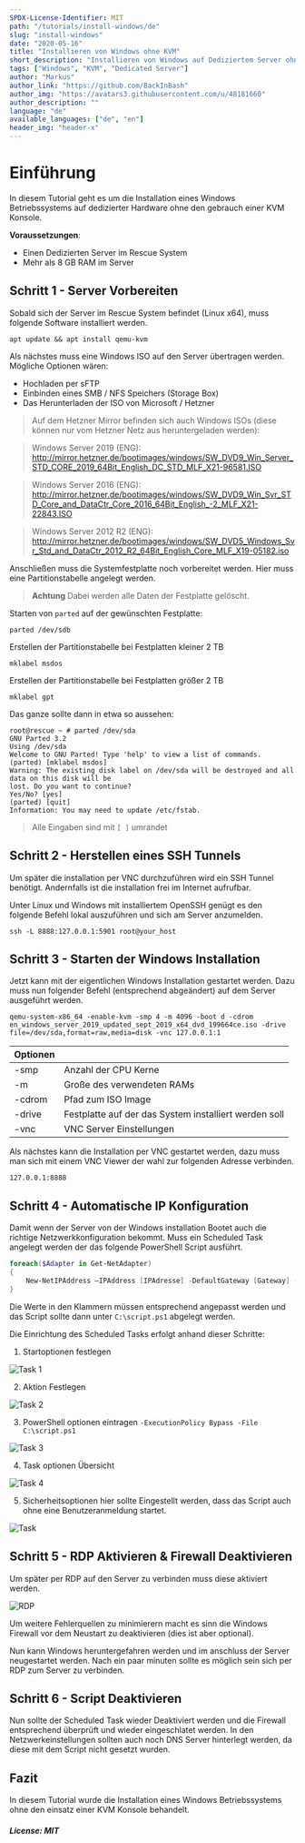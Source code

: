 ```yaml
---
SPDX-License-Identifier: MIT
path: "/tutorials/install-windows/de"
slug: "install-windows"
date: "2020-05-16"
title: "Installieren von Windows ohne KVM"
short_description: "Installieren von Windows auf Dediziertem Server ohne KVM Konsole"
tags: ["Windows", "KVM", "Dedicated Server"]
author: "Markus"
author_link: "https://github.com/BackInBash"
author_img: "https://avatars3.githubusercontent.com/u/48181660"
author_description: ""
language: "de"
available_languages: ["de", "en"]
header_img: "header-x"
---
```


# Einführung

In diesem Tutorial geht es um die Installation eines Windows Betriebssystems auf dedizierter Hardware ohne den gebrauch einer KVM Konsole.

**Voraussetzungen**:
+ Einen Dedizierten Server im Rescue System
+ Mehr als 8 GB RAM im Server

## Schritt 1 - Server Vorbereiten
Sobald sich der Server im Rescue System befindet (Linux x64), muss folgende Software installiert werden.

``` console
apt update && apt install qemu-kvm
```

Als nächstes muss eine Windows ISO auf den Server übertragen werden.
Mögliche Optionen wären:
+ Hochladen per sFTP
+ Einbinden eines SMB / NFS Speichers (Storage Box)
+ Das Herunterladen der ISO von Microsoft / Hetzner

> Auf dem Hetzner Mirror befinden sich auch Windows ISOs (diese können nur vom Hetzner Netz aus heruntergeladen werden):

> Windows Server 2019 (ENG): http://mirror.hetzner.de/bootimages/windows/SW_DVD9_Win_Server_STD_CORE_2019_64Bit_English_DC_STD_MLF_X21-96581.ISO

> Windows Server 2016 (ENG): http://mirror.hetzner.de/bootimages/windows/SW_DVD9_Win_Svr_STD_Core_and_DataCtr_Core_2016_64Bit_English_-2_MLF_X21-22843.ISO

> Windows Server 2012 R2 (ENG): http://mirror.hetzner.de/bootimages/windows/SW_DVD5_Windows_Svr_Std_and_DataCtr_2012_R2_64Bit_English_Core_MLF_X19-05182.iso

Anschließen muss die Systemfestplatte noch vorbereitet werden.
Hier muss eine Partitionstabelle angelegt werden.
>
> **Achtung** Dabei werden alle Daten der Festplatte gelöscht.
>

Starten von `parted` auf der gewünschten Festplatte:
``` console 
parted /dev/sdb
```

Erstellen der Partitionstabelle bei Festplatten kleiner 2 TB
``` console
mklabel msdos
```

Erstellen der Partitionstabelle bei Festplatten größer 2 TB
``` console
mklabel gpt
```

Das ganze sollte dann in etwa so aussehen:
``` console
root@rescue ~ # parted /dev/sda
GNU Parted 3.2
Using /dev/sda
Welcome to GNU Parted! Type 'help' to view a list of commands.
(parted) [mklabel msdos]                                                    
Warning: The existing disk label on /dev/sda will be destroyed and all data on this disk will be
lost. Do you want to continue?
Yes/No? [yes]                                                               
(parted) [quit]                                                             
Information: You may need to update /etc/fstab.
```
> Alle Eingaben sind mit `[ ]` umrandet

## Schritt 2 - Herstellen eines SSH Tunnels
Um später die installation per VNC durchzuführen wird ein SSH Tunnel benötigt.
Andernfalls ist die installation frei im Internet aufrufbar.

Unter Linux und Windows mit installiertem OpenSSH genügt es den folgende Befehl lokal auszuführen und sich am Server anzumelden.
``` console
ssh -L 8888:127.0.0.1:5901 root@your_host
```

## Schritt 3 - Starten der Windows Installation
Jetzt kann mit der eigentlichen Windows Installation gestartet werden.
Dazu muss nun folgender Befehl (entsprechend abgeändert) auf dem Server ausgeführt werden.


``` console
qemu-system-x86_64 -enable-kvm -smp 4 -m 4096 -boot d -cdrom en_windows_server_2019_updated_sept_2019_x64_dvd_199664ce.iso -drive file=/dev/sda,format=raw,media=disk -vnc 127.0.0.1:1
```

|  Optionen |   |
|---|---|
| -smp  | Anzahl der CPU Kerne
|  -m |  Große des verwendeten RAMs 
|  -cdrom |  Pfad zum ISO Image
|  -drive | Festplatte auf der das System installiert werden soll
|  -vnc |  VNC Server Einstellungen

Als nächstes kann die Installation per VNC gestartet werden, dazu muss man sich mit einem VNC Viewer der wahl zur folgenden Adresse verbinden.
``` console
127.0.0.1:8888
```

## Schritt 4 - Automatische IP Konfiguration
Damit wenn der Server von der Windows installation Bootet auch die richtige Netzwerkkonfiguration bekommt.
Muss ein Scheduled Task angelegt werden der das folgende PowerShell Script ausführt.

``` powershell
foreach($Adapter in Get-NetAdapter)
{
    New-NetIPAddress –IPAddress [IPAdresse] -DefaultGateway [Gateway] -PrefixLength [CIDR] -InterfaceIndex $Adapter.InterfaceIndex
}
```
Die Werte in den Klammern müssen entsprechend angepasst werden und das Script sollte dann unter `C:\script.ps1` abgelegt werden.


Die Einrichtung des Scheduled Tasks erfolgt anhand dieser Schritte:

1. Startoptionen festlegen

![Task 1](task01.png)

2. Aktion Festlegen

![Task 2](task02.png)

3. PowerShell optionen eintragen `-ExecutionPolicy Bypass -File C:\script.ps1`

![Task 3](task03.png)

4. Task optionen Übersicht

![Task 4](task04.png)

5. Sicherheitsoptionen hier sollte Eingestellt werden, dass das Script auch ohne eine Benutzeranmeldung startet.

![Task](task.png)

## Schritt 5 - RDP Aktivieren & Firewall Deaktivieren
Um später per RDP auf den Server zu verbinden muss diese aktiviert werden.

![RDP](RDP.png)

Um weitere Fehlerquellen zu minimierern macht es sinn die Windows Firewall vor dem Neustart zu deaktivieren (dies ist aber optional).

Nun kann Windows heruntergefahren werden und im anschluss der Server neugestartet werden.
Nach ein paar minuten sollte es möglich sein sich per RDP zum Server zu verbinden.

## Schritt 6 - Script Deaktivieren
Nun sollte der Scheduled Task wieder Deaktiviert werden und die Firewall entsprechend überprüft und wieder eingeschlatet werden.
In den Netzwerkeinstellungen sollten auch noch DNS Server hinterlegt werden, da diese mit dem Script nicht gesetzt wurden.


## Fazit
In diesem Tutorial wurde die Installation eines Windows Betriebssystems ohne den einsatz einer KVM Konsole behandelt.

##### License: MIT

<!--

Contributor's Certificate of Origin

By making a contribution to this project, I certify that:

(a) The contribution was created in whole or in part by me and I have
    the right to submit it under the license indicated in the file; or

(b) The contribution is based upon previous work that, to the best of my
    knowledge, is covered under an appropriate license and I have the
    right under that license to submit that work with modifications,
    whether created in whole or in part by me, under the same license
    (unless I am permitted to submit under a different license), as
    indicated in the file; or

(c) The contribution was provided directly to me by some other person
    who certified (a), (b) or (c) and I have not modified it.

(d) I understand and agree that this project and the contribution are
    public and that a record of the contribution (including all personal
    information I submit with it, including my sign-off) is maintained
    indefinitely and may be redistributed consistent with this project
    or the license(s) involved.

Signed-off-by: markus@omg-network.de

-->